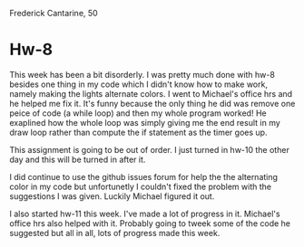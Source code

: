 Frederick Cantarine, 50

# Hw-8

This week has been a bit disorderly. I was pretty much done with hw-8 besides one thing in my code which I didn't know how to make work, namely making the lights alternate colors. I went to Michael's office hrs and he helped me fix it. It's funny because the only thing he did was remove one peice of code (a while loop) and then my whole program worked! He exaplined how the whole loop was simply giving me the end result in my draw loop rather than compute the if statement as the timer goes up.

This assignment is going to be out of order. I just turned in hw-10 the other day and this will be turned in after it.

I did continue to use the github issues forum for help the the alternating color in my code but unfortunetly I couldn't fixed the problem with the suggestions I was given. Luckily Michael figured it out.

I also started hw-11 this week. I've made a lot of progress in it. Michael's office hrs also helped with it. Probably going to tweek some of the code he suggested but all in all, lots of progress made this week. 
